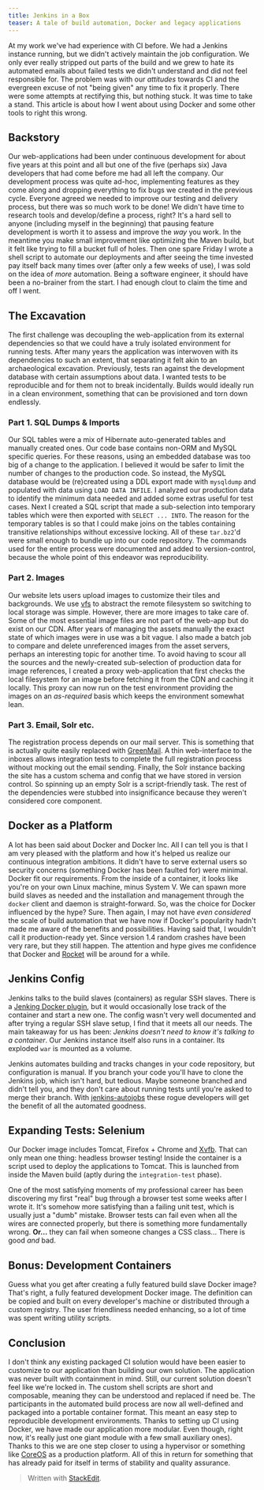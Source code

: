 ```yaml
---
title: Jenkins in a Box
teaser: A tale of build automation, Docker and legacy applications
---
```


At my work we've had experience with CI before. We had a Jenkins instance running, but we didn't actively maintain the job configuration. We only ever really stripped out parts of the build and we grew to hate its automated emails about failed tests we didn't understand and did not feel responsible for. The problem was with our *attitudes* towards CI and the evergreen excuse of not "being given" any time to fix it properly. There were some attempts at rectifying this, but nothing stuck. It was time to take a stand. This article is about how I went about using Docker and some other tools to right this wrong.

## Backstory
Our web-applications had been under continuous development for about five years at this point and all but one of the five (perhaps six) Java developers that had come before me had all left the company. Our development process was quite ad-hoc, implementing features as they come along and dropping everything to fix bugs we created in the previous cycle. Everyone agreed we needed to improve our testing and delivery process, but there was so much work to be done! We didn't have time to research tools and develop/define a process, right? It's a hard sell to anyone (including myself in the beginning) that pausing feature development is worth it to assess and improve the *way* you work. In the meantime you make small improvement like optimizing the Maven build, but it felt like trying to fill a bucket full of holes. Then one spare Friday I wrote a shell script to automate our deployments and after seeing the time invested pay itself back many times over (after only a few weeks of use), I was sold on the idea of *more* automation. Being a software engineer, it should have been a no-brainer from the start. I had enough clout to claim the time and off I went.

## The Excavation
The first challenge was decoupling the web-application from its external dependencies so that we could have a truly isolated environment for running tests. After many years the application was interwoven with its dependencies to such an extent, that separating it felt akin to an archaeological excavation. Previously, tests ran against the development database with certain assumptions about data. I wanted tests to be reproducible and for them not to break incidentally. Builds would ideally run in a clean environment, something that can be provisioned and torn down endlessly.

### Part 1. SQL Dumps & Imports
Our SQL tables were a mix of Hibernate auto-generated tables and manually created ones. Our code base contains non-ORM and MySQL specific queries. For these reasons, using an embedded database was too big of a change to the application. I believed it would be safer to limit the number of changes to the production code. So instead, the MySQL database would be (re)created using a DDL export made with `mysqldump` and populated with data using `LOAD DATA INFILE`. I analyzed our production data to identify the minimum data needed and added some extras useful for test cases. Next I created a SQL script that made a sub-selection into temporary tables which were then exported with `SELECT ... INTO`. The reason for the temporary tables is so that I could make joins on the tables containing transitive relationships without excessive locking. All of these `tar.bz2`'d were small enough to bundle up into our code repository. The commands used for the entire process were documented and added to version-control, because the whole point of this endeavor was reproducibility.

### Part 2. Images
Our website lets users upload images to customize their tiles and backgrounds. We use [vfs](http://commons.apache.org/proper/commons-vfs/) to abstract the remote filesystem so switching to local storage was simple. However, there are more images to take care of. Some of the most essential image files are not part of the web-app but do exist on our CDN. After years of managing the assets manually the exact state of which images were in use was a bit vague. I also made a batch job to compare and delete unreferenced images from the asset servers, perhaps an interesting topic for another time. To avoid having to scour all the sources and the newly-created sub-selection of production data for image references, I created a proxy web-application that first checks the local filesystem for an image before fetching it from the CDN and caching it locally. This proxy can now run on the test environment providing the images on an *as-required* basis which keeps the environment somewhat lean.

### Part 3. Email, Solr etc.
The registration process depends on our mail server. This is something that is actually quite easily replaced with [GreenMail](http://www.icegreen.com/greenmail/). A thin web-interface to the inboxes allows integration tests to complete the full registration process without mocking out the email sending. Finally, the Solr instance backing the site has a custom schema and config that we have stored in version control. So spinning up an empty Solr is a script-friendly task. The rest of the dependencies were stubbed into insignificance because they weren't considered core component.

## Docker as a Platform
A lot has been said about Docker and Docker Inc. All I can tell you is that I am very pleased with the platform and how it's helped us realize our continuous integration ambitions. It didn't have to serve external users so security concerns (something Docker has been faulted for) were minimal. Docker fit our requirements. From the inside of a container, it looks like you're on your own Linux machine, minus System V. We can spawn more build slaves as needed and the installation and management through the `docker` client and daemon is straight-forward. So, was the choice for Docker influenced by the hype? Sure. Then again, I may not have *even considered* the scale of build automation that we have now if Docker's popularity hadn't made me aware of the benefits and possibilities. Having said that, I wouldn't call it production-ready yet. Since version 1.4 random crashes have been very rare, but they still happen. The attention and hype gives me confidence that Docker and [Rocket](https://github.com/coreos/rocket) will be around for a while.

## Jenkins Config
Jenkins talks to the build slaves (containers) as regular SSH slaves. There is a [Jenking Docker plugin](https://wiki.jenkins-ci.org/display/JENKINS/Docker+Plugin), but it would occasionally lose track of the container and start a new one. The config wasn't very well documented and after trying a regular SSH slave setup, I find that it meets all our needs. The main takeaway for us has been: *Jenkins doesn't need to know it's talking to a container*. Our Jenkins instance itself also runs in a container. Its exploded `war` is mounted as a volume.

Jenkins automates building and tracks changes in your code repository, but configuration is manual. If you branch your code you'll have to clone the Jenkins job, which isn't hard, but tedious. Maybe someone branched and didn't tell you, and they don't care about running tests until you're asked to merge their branch. With [jenkins-autojobs](http://jenkins-autojobs.readthedocs.org) these rogue developers will get the benefit of all the automated goodness. 

## Expanding Tests: Selenium
Our Docker image includes Tomcat, Firefox + Chrome and [Xvfb](http://en.wikipedia.org/wiki/Xvfb). That can only mean one thing: headless browser testing! Inside the container is a script used to deploy the applications to Tomcat. This is launched from inside the Maven build (aptly during the `integration-test` phase). 

One of the most satisfying moments of my professional career has been discovering my first "real" bug through a browser test some weeks after I wrote it. It's somehow more satisfying than a failing unit test, which is usually just a "dumb" mistake. Browser tests can fail even when all the wires are connected properly, but there is something more fundamentally wrong. **Or...** they can fail when someone changes a CSS class... There is good *and* bad.

## Bonus: Development Containers
Guess what you get after creating a fully featured build slave Docker image? That's right, a fully featured development Docker image. The definition can be copied and built on every developer's machine or distributed through a custom registry. The user friendliness needed enhancing, so a lot of time was spent writing utility scripts. 

## Conclusion
I don't think any existing packaged CI solution would have been easier to customize to our application than building our own solution. The application was never built with containment in mind. Still, our current solution doesn't feel like we're locked in. The custom shell scripts are short and composable, meaning they can be understood and replaced if need be. The participants in the automated build process are now all well-defined and packaged into a portable container format. This meant an easy step to reproducible development environments. Thanks to setting up CI using Docker, we have made our application more modular. Even though, right now, it's really just one giant module with a few small auxiliary ones). Thanks to this we are one step closer to using a hypervisor or something like [CoreOS](https://coreos.com/) as a production platform. All of this in return for something that has already paid for itself in terms of stability and quality assurance.

> Written with [StackEdit](https://stackedit.io/).
